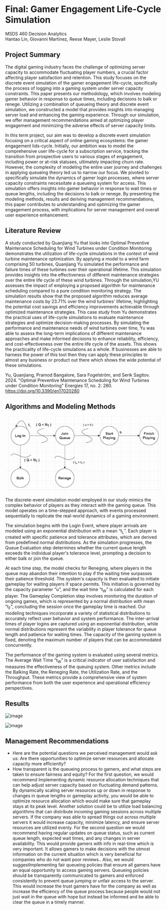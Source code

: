 # Final: Gamer Engagement Life-Cycle Simulation
MSDS 460 Decision Analytics  
Hantao Lin, Giovanni Martinez, Reese Mayer, Leslie Stovall  

## Project Summary
The digital gaming industry faces the challenge of optimizing server capacity to accommodate fluctuating player numbers, a crucial factor affecting player satisfaction and retention. This study focuses on the discrete event simulation of the gamer engagement life-cycle, specifically the process of logging into a gaming system under server capacity constraints. This paper presents our methodology, which involves modeling gamer behavior in response to queue times, including decisions to balk or renege. Utilizing a combination of queueing theory and discrete event simulation, we constructed a model that provides insights into managing server load and enhancing the gaming experience. Through our simulation, we offer management recommendations aimed at optimizing player engagement and minimizing the adverse effects of server capacity limits.

In this term project, our aim was to develop a discrete event simulation focusing on a critical aspect of online gaming ecosystems: the gamer engagement lids-cycle. Initially, our ambition was to model the comprehensive user life-cycle for a subscription service, tracking the transition from prospective users to various stages of engagement, including power or at-risk statuses, ultimately impacting churn rate. However, the complexity of modeling the entire user journey and challenges in applying queueing theory led us to narrow our focus. We pivoted to specifically simulate the dynamics of gamer login processes, where server capacity constraints necessitate a queueing system for access. This simulation offers insights into gamer behavior in response to wait times or queue lengths, including the decisions to balk or renege. By presenting the modeling methods, results and deriving management recommendations, this paper contributes to understanding and optimizing the gamer engagement process, with implications for server management and overall user experience enhancement.

## Literature Review


A study conducted by Quanjiang Yu that looks into Optimal Preventive Maintenance Scheduling for Wind Turbines under Condition Monitoring demonstrates the utilization of life-cycle simulations in the context of wind turbine maintenance optimization. By applying a model to a wind farm comprising 50 turbines, Quanjiang Yu simulated the performance and failure times of these turbines over their operational lifetime. This simulation provides insights into the effectiveness of different maintenance strategies over the entire life cycle of these wind turbines.
Through the simulation,YU assesses the impact of employing a proposed algorithm for maintenance scheduling compared to a pure condition monitoring strategy. The simulation results show that the proposed algorithm reduces average maintenance costs by 23.71% over the wind turbines' lifetime, highlighting the potential cost savings and efficiency improvements achievable through optimized maintenance strategies.
This case study from Yu demonstrates the practical uses of life-cycle simulations to evaluate maintenance strategies and optimize decision-making processes. By simulating the performance and maintenance needs of wind turbines over time, Yu was able to assess the long-term implications of different maintenance approaches and make informed decisions to enhance reliability, efficiency, and cost-effectiveness over the entire life cycle of the assets. This shows the practicality of life-cycle simulations as a whole. If businesses are able to harness the power of this tool then they can apply these principles to almost any business or product out there which shows the wide potential of these simulations. 

Yu, Quanjiang, Pramod Bangalore, Sara Fogelström, and Serik Sagitov. 2024. "Optimal Preventive Maintenance Scheduling for Wind Turbines under Condition Monitoring" Energies 17, no. 2: 280. https://doi.org/10.3390/en17020280

## Algorithms and Modeling Methods

<p align="center">
  <img src="https://github.com/mamaOcoder/msds460_final/blob/main/event_graph.png" alt="Event Graph"/>
</p>


The discrete-event simulation model employed in our study mimics the complex behavior of players as they interact with the gaming queue. This model operates on a time-stepped approach, with events processed sequentially to replicate the real-world dynamics of a gaming environment.

The simulation begins with the Login Event, where player arrivals are modeled using an exponential distribution with a mean “t<sub>L</sub>”. Each player is created with specific patience and tolerance attributes, which are derived from predefined normal distributions. As the simulation progresses, the Queue Evaluation step determines whether the current queue length exceeds the individual player's tolerance level, prompting a decision to either balk or join the queue.

At each time step, the model checks for Reneging, where players in the queue may abandon their intention to play if the waiting time surpasses their patience threshold. The system's capacity is then evaluated to initiate gameplay for waiting players if space permits. This initiation is governed by the capacity parameter “u”, and the wait time “t<sub>W</sub>” is calculated for each player. The Gameplay Completion step involves monitoring the duration of ongoing games, which is represented by a normal distribution with mean “t<sub>F</sub>”, concluding the session once the gameplay time is reached.
Our modeling techniques incorporate a variety of statistical distributions to accurately reflect user behavior and system performance. The inter-arrival times of player logins are captured using an exponential distribution, while normal distributions represent the variability in player tolerance for queue length and patience for waiting times. The capacity of the gaming system is fixed, denoting the maximum number of players that can be accommodated concurrently.

The performance of the gaming system is evaluated using several metrics. The Average Wait Time “t<sub>W</sub>”  is a critical indicator of user satisfaction and measures the effectiveness of the queuing system. Other metrics include the Balking Rate, the Reneging Rate, the Utilization Rate, and the Throughput. These metrics provide a comprehensive view of system performance from both the user experience and operational efficiency perspectives.
## Results


![image](https://github.com/mamaOcoder/msds460_final/assets/141500817/186d8eac-ea49-4c6c-980a-15717ec97b69)


![image](https://github.com/mamaOcoder/msds460_final/assets/141500817/2764b12d-3bc9-489c-961c-af986bcb4651)


## Management Recommendations

- Here are the potential questions we perceived management would ask us: Are there opportunities to optimize server resources and allocate capacity more efficiently?
- How transparent is the queueing process to gamers, and what steps are taken to ensure fairness and equity?
For the first question, we would recommend Implementing dynamic resource allocation techniques that can help adjust server capacity based on fluctuating demand patterns. By dynamically scaling server resources up or down in response to changes in queue lengths or gameplay activity, you would be able to optimize resource allocation which would make sure that gameplay stays at its peak level. 
Another solution could be to utilize load balancing algorithms that can distribute incoming gaming sessions across multiple servers. If the company was able to spread things out across multiple servers it would increase capacity, minimize latency, and ensure server resources are utilized evenly. 
For the second question we would recommend having regular updates on queue status, such as current queue length, expected wait times, and any changes in server availability. This would provide gamers with info in real-time which is very important. It allows gamers to make decisions with the utmost information on the current situation which is very beneficial for companies who do not want poor reviews..
Also, we would suggestImplementing fair queueing policies that ensure all gamers have an equal opportunity to access gaming servers. Queueing policies should be transparently communicated to gamers and enforced consistently to prevent queue jumping or unfair access to the server. This would increase the trust gamers have for the company as well as increase the efficiency of the queue process because people would not just wait in the queue with hope but instead be informed and be able to clear the queue in a timely manner.
